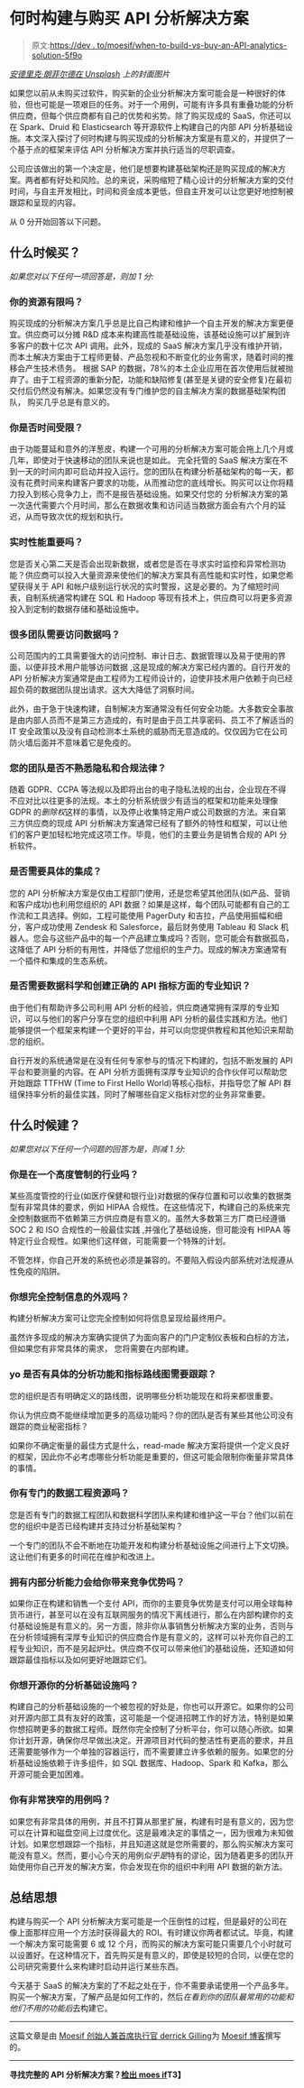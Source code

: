 # 何时构建与购买 API 分析解决方案

> 原文:[https://dev . to/moesif/when-to-build-vs-buy-an-API-analytics-solution-5f9o](https://dev.to/moesif/when-to-build-vs-buy-an-api-analytics-solution-5f9o)

*[安德里克·朗菲尔德在 Unsplash](https://unsplash.com/@andriklangfield) 上的封面图片*

如果您以前从未购买过软件，购买新的企业分析解决方案可能会是一种很好的体验，但也可能是一项艰巨的任务。对于一个用例，可能有许多具有重叠功能的分析供应商，但每个供应商都有自己的优势和劣势。除了购买现成的 SaaS，你还可以在 Spark、Druid 和 Elasticsearch 等开源软件上构建自己的内部 API 分析基础设施。本文深入探讨了何时构建与购买现成的分析解决方案是有意义的，并提供了一个基于点的框架来评估 API 分析解决方案并执行适当的尽职调查。

公司应该做出的第一个决定是，他们是想要构建基础架构还是购买现成的解决方案。两者都有好处和风险。总的来说，采购缩短了精心设计的分析解决方案的交付时间，与自主开发相比，时间和资金成本更低，但自主开发可以让您更好地控制被跟踪和呈现的内容。

从 0 分开始回答以下问题。

## [](#when-to-buy)什么时候买？

*如果您对以下任何一项回答是，则加 1 分:*

### 你的资源有限吗？

购买现成的分析解决方案几乎总是比自己构建和维护一个自主开发的解决方案更便宜。供应商可以分摊 R&D 成本来构建高性能基础设施，该基础设施可以扩展到许多客户的数十亿次 API 调用。此外，现成的 SaaS 解决方案几乎没有维护开销，而本土解决方案由于工程师更替、产品忽视和不断变化的业务需求，随着时间的推移会产生技术债务。
根据 SAP 的数据，78%的本土企业应用在首次使用后就被抛弃了。由于工程资源的重新分配，功能和缺陷修复(甚至是关键的安全修复)在最初交付后仍然没有解决。如果您没有专门维护您的自主解决方案的数据基础架构团队，
购买几乎总是有意义的。

### [](#are-you-time-constrained)你是否时间受限？

由于功能蔓延和意外的洋葱皮，构建一个可用的分析解决方案可能会拖上几个月或几年，即使对于快速移动的团队来说也是如此。
完全托管的 SaaS 解决方案在不到一天的时间内即可启动并投入运行。您的团队在构建分析基础架构的每一天，都没有花费时间来构建客户要求的功能，从而推动您的底线增长。购买可以让你将精力投入到核心竞争力上，而不是报告基础设施。如果交付您的
分析解决方案的第一次迭代需要六个月时间，那么在数据收集和访问适当数据方面会有六个月的延迟，从而导致次优的规划和执行。

### [](#is-realtime-performance-important)实时性能重要吗？

您是否关心第二天是否会出现新数据，或者您是否在寻求实时监控和异常检测功能？供应商可以投入大量资源来使他们的解决方案具有高性能和实时性，如果您希望获得关于 API 和帐户级别运行状况的实时警报，这是必要的。为了缩短时间表，自制系统通常构建在 SQL 和 Hadoop 等现有技术上，供应商可以将更多资源投入到定制的数据存储和基础设施中。

### [](#do-many-teams-need-to-access-the-data)很多团队需要访问数据吗？

公司范围内的工具需要强大的访问控制、审计日志、数据管理以及易于使用的界面，以便非技术用户能够访问数据
,这是现成的解决方案已经内置的。自行开发的 API 分析解决方案通常是由工程师为工程师设计的，迫使非技术用户依赖于向已经超负荷的数据团队提出请求。这大大降低了洞察时间。

此外，由于急于快速构建，自制解决方案通常没有任何安全功能。大多数安全事故是由内部人员而不是第三方造成的，有时是由于员工共享密码、员工不了解适当的 IT 安全政策以及没有自动检测本土系统的威胁而无意造成的。仅仅因为它在公司防火墙后面并不意味着它是免疫的。

### [](#is-your-team-unfamiliar-with-privacy-and-compliance-laws)您的团队是否不熟悉隐私和合规法律？

随着 GDPR、CCPA 等法规以及即将出台的电子隐私法规的出台，企业现在不得不应对比以往更多的法规。本土的分析系统很少有适当的框架和功能来处理像 GDPR 的*删除权*这样的事情，以及停止收集特定用户或公司数据的方法。来自第三方供应商的现成 API 分析解决方案通常已经有了额外的特性和框架，可以让他们的客户更加轻松地完成这项工作。毕竟，他们的主要业务是销售合规的 API 分析软件。

### [](#do-you-require-specific-integrations)是否需要具体的集成？

您的 API 分析解决方案是仅由工程部门使用，还是您希望其他团队(如产品、营销和客户成功)也利用您组织的 API 数据？如果是这样，每个团队可能都有自己的工作流和工具选择。例如，工程可能使用 PagerDuty 和吉拉，产品使用振幅和细分，客户成功使用 Zendesk 和 Salesforce，最后财务使用 Tableau 和 Slack 机器人。您会与这些产品中的每一个产品建立集成吗？否则，您可能会有数据孤岛，这降低了 API 分析的有用性，并降低了您组织的生产力。现成的解决方案通常有一个插件和集成的生态系统。

### [](#do-need-expertise-in-data-science-and-creating-the-right-api-metrics)是否需要数据科学和创建正确的 API 指标方面的专业知识？

由于他们有帮助许多公司利用 API 分析的经验，供应商通常拥有深厚的专业知识，可以与他们的客户分享在您的组织中利用 API 分析的最佳实践和方法。他们能够提供一个框架来构建一个更好的平台，并可以向您提供教程和其他知识来帮助您的组织。

自行开发的系统通常是在没有任何专家参与的情况下构建的，包括不断发展的 API 平台和要测量的内容。在 API 分析方面拥有深厚专业知识的合作伙伴可以帮助您开始跟踪 TTFHW (Time to First Hello World)等核心指标，并指导您了解 API 群组保持率分析的最佳实践，同时了解哪些自定义指标对您的业务非常重要。

## [](#when-to-build)什么时候建？

*如果您对以下任何一个问题的回答为是，则减 1 分:*

### [](#are-you-in-a-highlyregulated-industry)你是在一个高度管制的行业吗？

某些高度管控的行业(如医疗保健和银行业)对数据的保存位置和可以收集的数据类型有非常具体的要求，例如 HIPAA 合规性。在这些情况下，构建自己的系统来完全控制数据而不依赖第三方供应商是有意义的。虽然大多数第三方厂商已经遵循 SOC 2 和 ISO 合规性的一般最佳实践
,并强化了基础设施，但可能没有 HIPAA 等特定行业合规性。如果他们这样做，可能需要一个特殊的计划。

不管怎样，你自己开发的系统也必须是兼容的。不要陷入假设内部系统对法规遵从性免疫的陷阱。

### 你想完全控制信息的外观吗？

构建分析解决方案可让您完全控制如何将信息呈现给最终用户。

虽然许多现成的解决方案确实提供了为面向客户的门户定制仪表板和白标的方法，但如果您有非常具体的需求，
您将需要在内部构建。

### yo 是否有具体的分析功能和指标路线图需要跟踪？

您的组织是否有明确定义的路线图，说明哪些分析功能现在和将来都很重要。

你认为供应商不能继续增加更多的高级功能吗？你的团队是否有某些其他公司没有跟踪的商业秘密指标？

如果你不确定衡量的最佳方式是什么，read-made 解决方案将提供一个定义良好的框架，因此你不必考虑哪些分析功能是重要的，但这可能会限制你衡量非常具体的事情。

### [](#do-you-have-dedicated-data-engineering-resources)你有专门的数据工程资源吗？

您是否有专门的数据工程团队和数据科学团队来构建和维护这一平台？他们以前在您的组织中是否已经构建并支持过分析基础架构？

一个专门的团队不会不断地在功能开发和构建分析基础设施之间进行上下文切换。这让他们有更多的时间花在维护和改进上。

### [](#does-having-analytics-inhouse-give-you-a-competitive-advantage)拥有内部分析能力会给你带来竞争优势吗？

如果你正在构建和销售一个支付 API，而你的主要竞争优势是支付可以用全球每种货币进行，甚至可以在没有互联网服务的情况下离线进行，那么在内部构建你的支付基础设施是有意义的。另一方面，除非你从事销售分析解决方案的业务，否则与在分析领域拥有深厚专业知识的供应商合作是有意义的，这样可以补充你自己的工程专业知识，而不是另起炉灶。供应商不仅可以带来他们的基础设施，还知道如何跟踪最佳指标以及如何更好地跟踪它们。

### [](#do-you-want-to-opensource-your-analytics-infrastructure)你想开源你的分析基础设施吗？

构建自己的分析基础设施的一个被忽视的好处是，你也可以开源它。如果你的公司对开源内部工具有友好的政策，这可能是一个促进招聘工作的好方法，特别是如果你想招聘更多的数据工程师。既然你完全控制了分析平台，你可以随心所欲。如果你计划开源，确保你尽早做出决定。开源项目对代码的整洁性有更高的要求，并且还需要能够作为一个单独的容器运行，而不需要建立许多依赖的服务。如果您的分析基础设施依赖于许多组件，如 SQL 数据库、Hadoop、Spark 和 Kafka，那么开源可能会更加困难。

### [](#do-you-have-a-very-narrow-use-case)你有非常狭窄的用例吗？

如果您有非常具体的用例，并且不打算从那里扩展，构建有时是有意义的，因为您可以在计算和磁盘空间上过度优化。这是最难决定的事情之一，因为很难为未知做计划。如果您想跟踪一个指标，并且知道这就是您所需要的，那么购买解决方案可能没有意义。然而，要小心今天的用例*似乎是*特有的谬论，因为随着更多的团队开始使用你自己开发的解决方案，你会发现在你的组织中利用 API 数据的新方法。

## [](#concluding-thoughts)总结思想

构建与购买一个 API 分析解决方案可能是一个压倒性的过程，但是最好的公司在像上面那样应用一个方法时获得最大的 ROI。有时建议你两者都试试。毕竟，构建一个解决方案可能需要 6 或 12 个月，而购买的解决方案可能只需要几个小时就可以设置好。在这种情况下，首先购买是有意义的，即使是较短的合同，以便在您的公司研究需要什么来构建时启动并运行某些东西。

今天基于 SaaS 的解决方案的了不起之处在于，你不需要承诺使用一个产品多年。购买一个解决方案，了解产品是如何工作的，然后*在看到你的团队最常用的功能和他们不用的功能后*去构建它。

* * *

这篇文章是由 [Moesif 创始人兼首席执行官 derrick Gilling](https://twitter.com/d_gilling)为 [Moesif 博客](https://www.moesif.com/blog/financial/procurement/When-to-Build-vs-Buy-an-API-Analytics-Solution/)撰写的。

* * *

**寻找完整的 API 分析解决方案？[检出 moes if](https://moesif.com?int_source=devto)T3】**